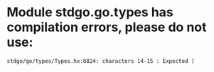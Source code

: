 # Module stdgo.go.types has compilation errors, please do not use:
```
stdgo/go/types/Types.hx:8824: characters 14-15 : Expected )

```


